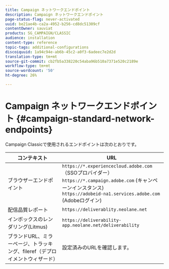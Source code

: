 ```yaml
---
title: Campaign ネットワークエンドポイント
description: Campaign ネットワークエンドポイント
page-status-flag: never-activated
uuid: be21ae4b-ca2a-4952-b256-cd8dc51309cf
contentOwner: sauviat
products: SG_CAMPAIGN/CLASSIC
audience: installation
content-type: reference
topic-tags: additional-configurations
discoiquuid: 1a94c94e-ab6b-45c2-a0f3-6adeec7e2d2d
translation-type: tm+mt
source-git-commit: cb2fb5a338220c54aba96b510a7371e520c2189e
workflow-type: tm+mt
source-wordcount: '50'
ht-degree: 26%

---
```



# Campaign ネットワークエンドポイント {#campaign-standard-network-endpoints}

Campaign Classicで使用されるエンドポイントは次のとおりです。

| コンテキスト | URL |
|--- |--- |
| ブラウザーエンドポイント | `https://*.experiencecloud.adobe.com` （SSOプロバイダー）<br>`https://*.campaign.adobe.com` (キャンペーンインスタンス)<br>`https://adobeid-na1.services.adobe.com` (Adobeログイン) |
| 配信品質レポート | `https://deliverablity.neolane.net` |
| インボックスのレンダリング(Litmus) | `https://deliverability-app.neolane.net/deliverability` |
| ブランドURL、ミラーページ、トラッキング、fileref（デプロイメントウィザード） | 設定済みのURLを確認します。 |
